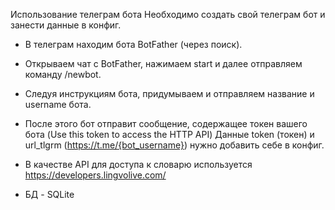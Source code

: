 Использование телеграм бота
Необходимо создать свой телеграм бот и занести данные в конфиг.

* В телеграм находим бота BotFather (через поиск).
* Открываем чат с BotFather, нажимаем start и далее отправляем команду /newbot.
* Следуя инструкциям бота, придумываем и отправляем название и username бота.
* После этого бот отправит сообщение, содержащее токен вашего бота (Use this token to access the HTTP API)
Данные token (токен) и url_tlgrm (https://t.me/{bot_username}) нужно добавить себе в конфиг.

* В качествe API для доступа к словарю используется https://developers.lingvolive.com/
* БД - SQLite

